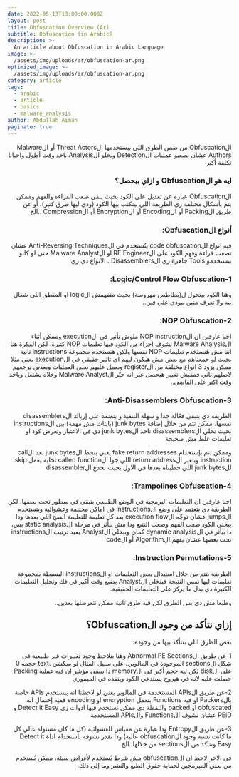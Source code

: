 ```yaml
---
date: 2022-05-13T13:00:00.000Z
layout: post
title: Obfuscation Overview (Ar)
subtitle: Obfuscation (in Arabic)
description: >-
  An article about Obfuscation in Arabic Language
image: >-
  /assets/img/uploads/ar/obfuscation-ar.png
optimized_image: >-
  /assets/img/uploads/ar/obfuscation-ar.png
category: article
tags:
  - arabic
  - article
  - basics
  - malware_analysis
author: Abdullah Aiman
paginate: true
---
```

<p dir="rtl">
<span>
الObfuscation من ضمن الطرق اللي بيستخدمها الThreat Actors أو الMalware Authors عشان يصعبو عمليات الDetection ويخلو الAnalysis ياخد وقت أطول واحيانا تكلفة أكبر
</span>
</p>

<h3 dir="rtl">
<span>
ايه هو الObfuscation و ازاي بيحصل؟
</span>
</h3>

<p dir="rtl">
<span>
الObfuscation عبارة عن تعديل على الكود بحيث يبقى صعب القراءة والفهم وممكن يتم بأشكال مختلفة زي الطريقة اللي بيتكتب بيها الكود (ودي ليها طرق كتير)، أو عن طريق الPacking أو الEncoding أو الEncryption أو الCompression ..الخ
</span>
</p>

<h3 dir="rtl">
<span>
أنواع الObfuscation:
</span>
</h3>

<p dir="rtl">
<span>
فيه انواع للcode obfuscation بتُستخدم في الAnti-Reversing Techniques عشان تصعب قراءة وفهم الكود على الRE Engineer او الMalware Analyst حتى لو كانو بيستخدمو Tools جاهزة زي الDisassemblers.. الانواع دي زي:
</span>
</p>

<h3 dir="rtl">
<span>
1-Logic/Control Flow Obfuscation:
</span>
</h3>
<p dir="rtl">
<span>
وهنا الكود بيتحول ل(بطاطس مهروسة) بحيث متفهمش الlogic او المنطق اللي شغال بيه ولا تعرف منين بيودي علي فين..
</span>
</p>

<h3 dir="rtl">
<span>
2-NOP Obfuscation:
</span>
</h3>
<p dir="rtl">
<span>
احنا عارفين ان الNOP instruction ملوش تأثير في الexecution وممكن أثناء الMalware Analysis نشوف اجزاء من الكود فيها تعليمات NOP كتيرة، لكن الفكرة هنا اننا مش هنستخدم تعليمات NOP نفسها ولكن هنستخدم مجموعة instructions تانية بحيث لو جمعناهم مع بعض مش هيكون ليهم اي تاثير حقيقي في الexecution يعني مثلا ممكن يزود 3 انواع مختلفة من الregister ويعمل عليهم بعض العمليات وبعدين يرجعهم لاصلهم تاني فمفيش تغيير هيحصل غير انه حيّر الMalware Analyst وخلاه يشتغل وياخد وقت اكتر على الفاضي..
</span>
</p>

<h3 dir="rtl">
<span>
3-Anti-Disassemblers Obfuscation:
</span>
</h3>
<p dir="rtl">
<span>
الطريقة دي بتبقى فعّالة جدا و سهلة التنفيذ و بتعتمد على إرباك الdisassemblers نفسها، ممكن تتم من خلال إضافة junk bytes (بايتات مش مهمة) بين الinstructions بحيث تخلي الdisassemblers تاخد الjunk bytes دي في الاعتبار وتعرض كود او تعليمات غلط مش صحيحة
  </span>
</p>
<p dir="rtl">
<span>
وممكن تتم بإستخدام fake return addresses يعني بتحط الjunk bytes بعد الcall instruction وبتغير الreturn address اللي جوا الcalled function تخليه يعمل skip للjunk bytes اللي حطيناه بعدها في الاول بحيث تخدع الdisassembler
</span>
</p>

<h3 dir="rtl">
<span>
4-Trampolines Obfuscation:
</span>
</h3>
<p dir="rtl">
<span>
احنا عارفين ان التعليمات البرمجية في الوضع الطبيعي بتبقى في سطور تحت بعضها، لكن الطريقة دي بتعتمد على وضع الinstructions في اماكن مختلفة وعشوائية وبتستخدم الjumps عشان توجّه الexecution flow بعد كل تعليمة للتعليمة الصح اللي بعدها ودا بيخلي الكود صعب الفهم وصعب التتبع ودا مش بيأثر في مرحلة الstatic analysis بس، دا بيأثر في الdynamic analysis كمان وبيخلي الAnalyst يعيد ترتيب الinstructions تحت بعضها عشان يفهم الAlgorithm أو الcode
</span>
</p>

<h3 dir="rtl">
<span>
5-Instruction Permutations:
</span>
</h3>
<p dir="rtl">
<span>
الطريقة بتتم من خلال استبدال بعض التعليمات او الinstructions البسيطة بمجموعة تعليمات ليها نفس النتيجة فبتخلي الAnalyst يضيع وقت أكبر في فك وتحليل التعليمات الكتيرة دي بدل ما يركز على التعليمات الحقيقية.
</span>
</p>
<p dir="rtl">
<span>
وطبعا مش دي بس الطرق لكن فيه طرق تانية ممكن نتعرضلها بعدين..
</span>
</p>

<h2 dir="rtl">
<span>
إزاي نتأكد من وجود الObfuscation؟
</span>
</h2>
<p dir="rtl">
<span>
بعض الطرق اللي بنتأكد بيها من وجوده:
</span>
</p>
<p dir="rtl">
<span>
1-عن طريق الAbnormal PE Sections وهنا بنلاحظ وجود تغييرات غير طبيعية في شكل الsections الموجودة في المالوير.. على سبيل المثال لو سكشن .text حجمه 0 على الdisk لكن ليه حجم أكبر في الmemory دا بيبقى مؤشر ان فيه عملية Packing حصلت عليه لانه في هيروح يستدعي الكود وينفذه في الميموري
</span>
</p>
<p dir="rtl">
<span>
2-عن طريق الAPIs المستخدمة في المالوير يعني لو لاحظنا انه بيستخدم APIs خاصة بالPackers او فيه Functions بتعمل encryption او encoding ففيه إحتمال انه obfuscated او packed والنقطة دي ممكن نستخدم فيها ادوات زي Detect it Easy و PEiD عشان نشوف الFunctions والAPIs المستخدمة
</span>
</p>
<p dir="rtl">
<span>
3-عن طريق الEntropy ودا عبارة عن مقياس للعشوائية (كل ما كان مستواه عالي كل ما كانت نسبة وجود الobfuscation عالية) ودا نقدر نشوفه باستخدام اداة Detect it Easy ونتاكد من الsections من خلالها..الخ
</span>
</p>
<p dir="rtl">
<span>
في الاخر لاحظ ان الobfuscation مش شرط يُستخدم لأغراض سيئة، ممكن يُستخدم من بعض المبرمجين لحماية حقوق الطبع والنشر وما إلى ذلك.
</span>
</p>
